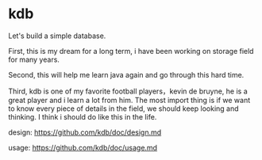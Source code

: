 # kdb
Let's build a simple database. 

First, this is my dream for a long term, i have been working on storage field for many years. 

Second, this will help me learn java again and go through this hard time.

Third, kdb is one of my favorite football players，kevin de bruyne, he is a great player and i learn a lot from him. The most import thing is if we want to know every piece of details in the field, we should keep looking and thinking. I think i should do like this in the life.

design: https://github.com/kdb/doc/design.md

usage: https://github.com/kdb/doc/usage.md